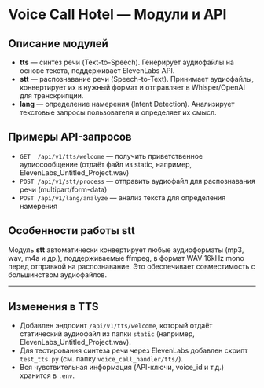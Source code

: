 # Voice Call Hotel — Модули и API

## Описание модулей

- **tts** — синтез речи (Text-to-Speech). Генерирует аудиофайлы на основе текста, поддерживает ElevenLabs API.
- **stt** — распознавание речи (Speech-to-Text). Принимает аудиофайлы, конвертирует их в нужный формат и отправляет в Whisper/OpenAI для транскрипции.
- **lang** — определение намерения (Intent Detection). Анализирует текстовые запросы пользователя и определяет их смысл.

## Примеры API-запросов

- `GET  /api/v1/tts/welcome` — получить приветственное аудиосообщение (отдаёт файл из static, например, ElevenLabs_Untitled_Project.wav)
- `POST /api/v1/stt/process` — отправить аудиофайл для распознавания речи (multipart/form-data)
- `POST /api/v1/lang/analyze` — анализ текста для определения намерения

## Особенности работы stt

Модуль **stt** автоматически конвертирует любые аудиоформаты (mp3, wav, m4a и др.), поддерживаемые ffmpeg, в формат WAV 16kHz mono перед отправкой на распознавание. Это обеспечивает совместимость с большинством аудиофайлов.

---

## Изменения в TTS
- Добавлен эндпоинт `/api/v1/tts/welcome`, который отдаёт статический аудиофайл из папки `static` (например, ElevenLabs_Untitled_Project.wav).
- Для тестирования синтеза речи через ElevenLabs добавлен скрипт `test_tts.py` (см. папку `voice_call_handler/tts/`).
- Вся чувствительная информация (API-ключи, voice_id и т.д.) хранится в `.env`. 